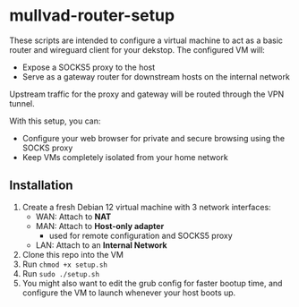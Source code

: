 # mullvad-router-setup
These scripts are intended to configure a virtual machine to act as a basic router and wireguard client for your dekstop. The configured VM will:
- Expose a SOCKS5 proxy to the host
- Serve as a gateway router for downstream hosts on the internal network

Upstream traffic for the proxy and gateway will be routed through the VPN tunnel.

With this setup, you can:
- Configure your web browser for private and secure browsing using the SOCKS proxy
- Keep VMs completely isolated from your home network

## Installation
1. Create a fresh Debian 12 virtual machine with 3 network interfaces:
    - WAN: Attach to **NAT**
    - MAN: Attach to **Host-only adapter**
        - used for remote configuration and SOCKS5 proxy
    - LAN: Attach to an **Internal Network**
2. Clone this repo into the VM
3. Run `chmod +x setup.sh`
4. Run `sudo ./setup.sh`
5. You might also want to edit the grub config for faster bootup time, and configure the VM to launch whenever your host boots up.



